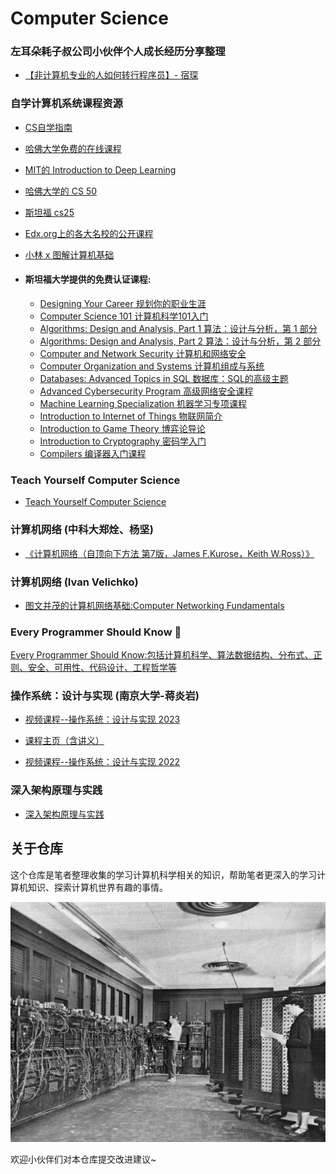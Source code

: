 # Computer Science 

### 左耳朵耗子叔公司小伙伴个人成长经历分享整理

- [【非计算机专业的人如何转行程序员】- 宿琛](MegaEaseShare.md)

### 自学计算机系统课程资源

- [CS自学指南](https://csdiy.wiki)
- [哈佛大学免费的在线课程](https://threadreaderapp.com/thread/1675036558041415681.html)
- [MIT的 Introduction to Deep Learning](http://introtodeeplearning.com/)
- [哈佛大学的 CS 50](https://pll.harvard.edu/course/cs50-introduction-computer-science)
- [斯坦福 cs25](https://web.stanford.edu/class/cs25)
- [Edx.org上的各大名校的公开课程](https://www.edx.org/schools-partners?linked_from=sitenav)
- [小林 x 图解计算机基础](https://xiaolincoding.com)
 - #### 斯坦福大学提供的免费认证课程:

   - [Designing Your Career 规划你的职业生涯](https://online.stanford.edu/courses/tds-y0003-designing-your-career)
   - [Computer Science 101 计算机科学101入门](https://online.stanford.edu/courses/soe-ycscs101-computer-science-101)
   - [Algorithms: Design and Analysis, Part 1 算法：设计与分析，第 1 部分](https://online.stanford.edu/courses/soe-ycsalgorithms1-algorithms-design-and-analysis-part-1)
   - [Algorithms: Design and Analysis, Part 2 算法：设计与分析，第 2 部分](https://online.stanford.edu/courses/soe-ycs0001-algorithms-design-and-analysis-part-2)
   - [Computer and Network Security 计算机和网络安全](https://online.stanford.edu/courses/cs155-computer-and-network-security)
   - [Computer Organization and Systems 计算机组成与系统](https://online.stanford.edu/courses/cs107-computer-organization-and-systems)
   - [Databases: Advanced Topics in SQL 数据库：SQL的高级主题](https://online.stanford.edu/courses/soe-ydatabases0001-databases-advanced-topics-sql)
   - [Advanced Cybersecurity Program 高级网络安全课程](https://online.stanford.edu/courses/xacs100-advanced-cybersecurity-program-preview)
   - [Machine Learning Specialization 机器学习专项课程](https://online.stanford.edu/courses/soe-ymls-machine-learning-specialization)
   - [Introduction to Internet of Things 物联网简介](https://online.stanford.edu/courses/xee100-introduction-internet-things)
   - [Introduction to Game Theory 博弈论导论](https://online.stanford.edu/courses/mse232-introduction-game-theory)
   - [Introduction to Cryptography 密码学入门](https://online.stanford.edu/courses/cs255-introduction-cryptography)
   - [Compilers 编译器入门课程](https://online.stanford.edu/courses/cs143-compilers)

### Teach Yourself Computer Science

- [Teach Yourself Computer Science](https://teachyourselfcs.com)

### 计算机网络 (中科大郑烇、杨坚)

- [《计算机网络（自顶向下方法 第7版，James F.Kurose，Keith W.Ross）》](https://www.bilibili.com/video/BV1JV411t7ow/?spm_id_from=333.999.0.0&vd_source=b557654c3937a4afce8585b5144b1526)

### 计算机网络 (Ivan Velichko)

- [图文并茂的计算机网络基础:Computer Networking Fundamentals](https://iximiuz.com/en/posts/computer-networking-101/)

### Every Programmer Should Know 🤔

[Every Programmer Should Know:包括计算机科学、算法数据结构、分布式、正则、安全、可用性、代码设计、工程哲学等](https://github.com/mtdvio/every-programmer-should-know)

### 操作系统：设计与实现 (南京大学-蒋炎岩)

- [视频课程--操作系统：设计与实现 2023](https://www.bilibili.com/video/BV1Xx4y1V7JZ/?spm_id_from=333.999.0.0&vd_source=b557654c3937a4afce8585b5144b1526)

- [课程主页（含讲义）](https://jyywiki.cn/OS/2023)

- [视频课程--操作系统：设计与实现 2022](https://www.bilibili.com/video/BV1Cm4y1d7Ur/?spm_id_from=333.999.0.0&vd_source=b557654c3937a4afce8585b5144b1526)

### 深入架构原理与实践

- [深入架构原理与实践](https://www.thebyte.com.cn)

## 关于仓库

这个仓库是笔者整理收集的学习计算机科学相关的知识，帮助笔者更深入的学习计算机知识、探索计算机世界有趣的事情。

![](./images/Eniac.jpg)

欢迎小伙伴们对本仓库提交改进建议~
